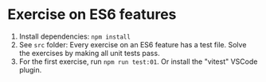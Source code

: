 # Exercise on ES6 features

1. Install dependencies: `npm install`
2. See `src` folder: Every exercise on an ES6 feature has a test file. Solve the exercises by making all unit tests pass.
3. For the first exercise, run `npm run test:01`. Or install the "vitest" VSCode plugin.